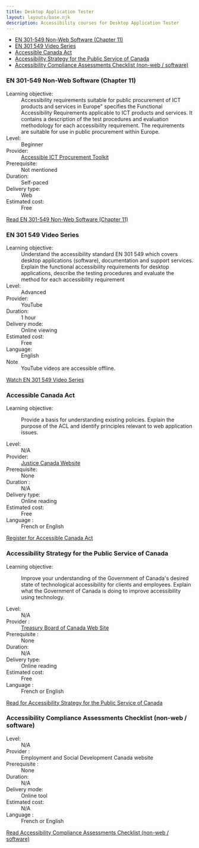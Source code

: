 ```yaml
---
title: Desktop Application Tester
layout: layouts/base.njk
description: Accessibility courses for Desktop Application Tester
---
```

<div class="well">
    <ul>
        <li><a href="#EN-301-549">EN 301-549 Non-Web Software (Chapter 11)</a></li>
        <li><a href="#EN-301-549-video">EN 301 549 Video Series</a></li>
        <li><a href="#accessible-canada-act">Accessible Canada Act</a></li>
        <li><a href="#accessibility-strategy">Accessibility Strategy for the Public Service of Canada</a></li>
        <li><a href="#list">Accessibility Compliance Assessments Checklist (non-web / software)</a></li>
    </ul>
</div>
<div class="panel panel-primary">
    <div class="panel-body">
        <h3 id="EN-301-549" class="mrgn-tp-0">EN 301-549 Non-Web Software (Chapter 11)</h3>
        <dl class="dl-horizontal">
            <dt>Learning objective:</dt>
            <dd>Accessibility requirements suitable for public procurement of ICT products and services in Europe" specifies the Functional Accessibility Requirements applicable to ICT products and services. It contains a description of the test procedures and evaluation methodology for each accessibility requirement. The requirements are suitable for use in public procurement within Europe.</dd>
            <dt>Level:</dt>
            <dd>Beginner</dd>
            <dt>Provider:</dt>
            <dd><a href="http://mandate376.standards.eu/">Accessible ICT Procurement Toolkit</a></dd>
            <dt>Prerequisite:</dt>
            <dd>Not mentioned</dd>
            <dt>Duration:</dt>
            <dd>Self-paced</dd>
            <dt>Delivery type:</dt>
            <dd>Web</dd>
            <dt>Estimated cost:</dt>
            <dd>Free</dd>
        </dl>
        <p><a href="http://mandate376.standards.eu/standard/technical-requirements#11" class="btn btn-success">Read<span class="wb-inv">&nbsp;EN 301-549 Non-Web Software (Chapter 11)</span></a></p>
    </div>
</div>
<div class="panel panel-primary">
    <div class="panel-body">
        <h3 id="EN-301-549-video" class="mrgn-tp-0">EN 301 549 Video Series</h3>
        <dl class="dl-horizontal">
            <dt>Learning objective:</dt>
            <dd>Understand the accessibility standard EN 301 549 which covers desktop applications (software), documentation and support services.  Explain the functional accessibility requirements for desktop applications, describe the testing procedures and evaluate the method for each accessibility requirement</dd>
            <dt>Level:</dt>
            <dd>Advanced</dd>
            <dt>Provider:</dt>
            <dd>YouTube</dd>
            <dt>Duration:</dt>
            <dd>1 hour</dd>
            <dt>Delivery mode:</dt>
            <dd>Online viewing</dd>
            <dt>Estimated cost:</dt>
            <dd>Free</dd>
            <dt>Language:</dt>
            <dd>English</dd>
            <dt>Note</dt>
            <dd>YouTube videos are accessible offline.</dd>
        </dl>
        <p><a href="https://www.youtube.com/channel/UCdW_0pPNiiPLaLM90_20org/videos" class="btn btn-success">Watch<span class="wb-inv">&nbsp;EN 301 549 Video Series</span></a></p>
    </div>
</div>
<div class="panel panel-primary">
    <div class="panel-body">
        <h3 id="accessible-canada-act" class="mrgn-tp-0">Accessible Canada Act</h3>
        <dl class="dl-horizontal">
            <dt>Learning objective:</dt>
            <dd>
                <p>Provide a basis for understanding existing policies. Explain the purpose of the ACL and identify principles relevant to web application issues.</p>
            </dd>
            <dt>Level:</dt>
            <dd>N/A</dd>
            <dt>Provider:</dt>
            <dd><a href="https://laws-lois.justice.gc.ca/eng/">Justice Canada Website </a></dd>
            <dt>Prerequisite:</dt>
            <dd>None</dd>
            <dt>Duration :</dt>
            <dd>N/A</dd>
            <dt>Delivery type:</dt>
            <dd>Online reading</dd>
            <dt>Estimated cost:</dt>
            <dd>Free</dd>
            <dt>Language :</dt>
            <dd>French or English</dd>
        </dl>
        <p><a href="https://laws-lois.justice.gc.ca/eng/acts/A-0.6/" class="btn btn-success">Register<span class="wb-inv"> for Accessible Canada Act</span></a></p>
    </div>
</div>
<div class="panel panel-primary">
    <div class="panel-body">
        <h3 id="accessibility-strategy" class="mrgn-tp-0">Accessibility Strategy for the Public Service of Canada</h3>
        <dl class="dl-horizontal">
            <dt>Learning objective:</dt>
            <dd>
                <p>Improve your understanding of the Government of Canada's desired state of technological accessibility for clients and employees. Explain what the Government of Canada is doing to improve accessibility using technology.</p>
            </dd>
            <dt>Level:</dt>
            <dd>N/A</dd>
            <dt>Provider :</dt>
            <dd><a href="https://www.canada.ca/en/treasury-board-secretariat.html">Treasury Board of Canada Web Site  </a></dd>
            <dt>Prerequisite :</dt>
            <dd>None</dd>
            <dt>Duration:</dt>
            <dd>N/A</dd>
            <dt>Delivery type:</dt>
            <dd>Online reading</dd>
            <dt>Estimated cost:</dt>
            <dd>Free</dd>
            <dt>Language :</dt>
            <dd>French or English</dd>
        </dl>
        <p><a href="https://www.canada.ca/en/government/publicservice/wellness-inclusion-diversity-public-service/diversity-inclusion-public-service/accessibility-public-service/accessibility-strategy-public-service-toc.html" class="btn btn-success">Read<span class="wb-inv"> for Accessibility Strategy for the Public Service of Canada</span></a></p>
    </div>
</div>
<div class="panel panel-primary">
    <div class="panel-body">
        <h3 id="checklist" class="mrgn-tp-0">Accessibility Compliance Assessments Checklist (non-web / software)</h3>
        <dl class="dl-horizontal">
            <dt>Level:</dt>
            <dd>N/A</dd>
            <dt>Provider :</dt>
            <dd>Employment and Social Development Canada website</dd>
            <dt>Prerequisite :</dt>
            <dd>None</dd>
            <dt>Duration:</dt>
            <dd>N/A</dd>
            <dt>Delivery mode:</dt>
            <dd>Online tool</dd>
            <dt>Estimated cost:</dt>
            <dd>N/A</dd>
            <dt>Language :</dt>
            <dd>French or English</dd>
        </dl>
        <p><a href="../../en/curriculum/a11ycheck-nonweb/" class="btn btn-success">Read<span class="wb-inv"> Accessibility Compliance Assessments Checklist (non-web / software)</span></a></p>
    </div>
</div>
